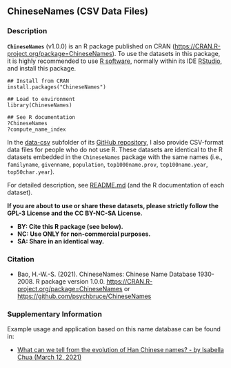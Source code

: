 ## ChineseNames (CSV Data Files)

### Description

**`ChineseNames`** (v1.0.0) is an R package published on CRAN (<https://CRAN.R-project.org/package=ChineseNames>). To use the datasets in this package, it is highly recommended to use [R software](https://www.r-project.org/), normally within its IDE [RStudio](https://www.rstudio.com/products/rstudio/download/preview/), and install this package.

``` {.r}
## Install from CRAN
install.packages("ChineseNames")

## Load to environment
library(ChineseNames)

## See R documentation
?ChineseNames
?compute_name_index
```

In the [data-csv](https://github.com/psychbruce/ChineseNames/tree/master/data-csv) subfolder of its [GitHub repository](https://github.com/psychbruce/ChineseNames), I also provide CSV-format data files for people who do not use R. These datasets are identical to the R datasets embedded in the `ChineseNames` package with the same names (i.e., `familyname`, `givenname`, `population`, `top1000name.prov`, `top100name.year`, `top50char.year`).

For detailed description, see [README.md](https://github.com/psychbruce/ChineseNames) (and the R documentation of each dataset).

**If you are about to use or share these datasets, please strictly follow the GPL-3 License and the CC BY-NC-SA License.**

-   **BY: Cite this R package (see below).**
-   **NC: Use ONLY for non-commercial purposes.**
-   **SA: Share in an identical way.**

### Citation

-   Bao, H.-W.-S. (2021). ChineseNames: Chinese Name Database 1930-2008. R package version 1.0.0. <https://CRAN.R-project.org/package=ChineseNames> or <https://github.com/psychbruce/ChineseNames>

### Supplementary Information

Example usage and application based on this name database can be found in:

-   [What can we tell from the evolution of Han Chinese names? - by Isabella Chua (March 12, 2021)](https://kontinentalist.com/stories/a-cultural-history-of-han-chinese-names-for-girls-and-boys-in-china)
